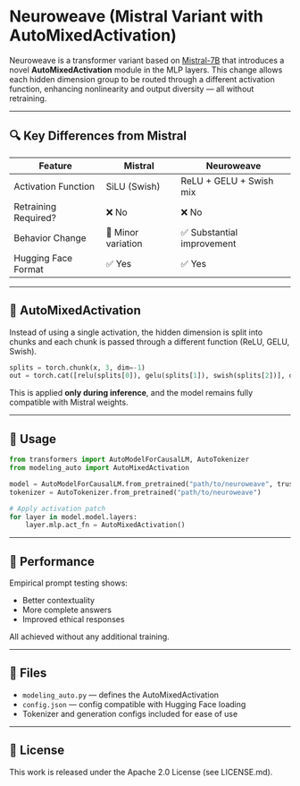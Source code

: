 # Neuroweave (Mistral Variant with AutoMixedActivation)

Neuroweave is a transformer variant based on [Mistral-7B](https://huggingface.co/mistralai/Mistral-7B-v0.1) that introduces a novel **AutoMixedActivation** module in the MLP layers. This change allows each hidden dimension group to be routed through a different activation function, enhancing nonlinearity and output diversity — all without retraining.

---

## 🔍 Key Differences from Mistral

| Feature               | Mistral              | Neuroweave               |
|----------------------|----------------------|---------------------------|
| Activation Function  | SiLU (Swish)         | ReLU + GELU + Swish mix  |
| Retraining Required? | ❌ No                | ❌ No                    |
| Behavior Change      | 🔁 Minor variation    | ✅ Substantial improvement |
| Hugging Face Format  | ✅ Yes               | ✅ Yes                    |

---

## 🧠 AutoMixedActivation

Instead of using a single activation, the hidden dimension is split into chunks and each chunk is passed through a different function (ReLU, GELU, Swish).

```python
splits = torch.chunk(x, 3, dim=-1)
out = torch.cat([relu(splits[0]), gelu(splits[1]), swish(splits[2])], dim=-1)
```

This is applied **only during inference**, and the model remains fully compatible with Mistral weights.

---

## 🔧 Usage

```python
from transformers import AutoModelForCausalLM, AutoTokenizer
from modeling_auto import AutoMixedActivation

model = AutoModelForCausalLM.from_pretrained("path/to/neuroweave", trust_remote_code=True)
tokenizer = AutoTokenizer.from_pretrained("path/to/neuroweave")

# Apply activation patch
for layer in model.model.layers:
    layer.mlp.act_fn = AutoMixedActivation()
```

---

## 🧪 Performance

Empirical prompt testing shows:
- Better contextuality
- More complete answers
- Improved ethical responses

All achieved without any additional training.

---

## 📁 Files

- `modeling_auto.py` — defines the AutoMixedActivation
- `config.json` — config compatible with Hugging Face loading
- Tokenizer and generation configs included for ease of use

---

## 🤝 License

This work is released under the Apache 2.0 License (see LICENSE.md).
